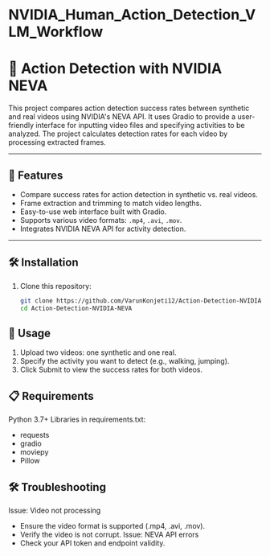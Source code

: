 # NVIDIA_Human_Action_Detection_VLM_Workflow
# 🎥 Action Detection with NVIDIA NEVA

This project compares action detection success rates between synthetic and real videos using NVIDIA's NEVA API. It uses Gradio to provide a user-friendly interface for inputting video files and specifying activities to be analyzed. The project calculates detection rates for each video by processing extracted frames.

---

## 🚀 Features

- Compare success rates for action detection in synthetic vs. real videos.
- Frame extraction and trimming to match video lengths.
- Easy-to-use web interface built with Gradio.
- Supports various video formats: `.mp4`, `.avi`, `.mov`.
- Integrates NVIDIA NEVA API for activity detection.

---

## 🛠️ Installation

1. Clone this repository:
   ```bash
   git clone https://github.com/VarunKonjeti12/Action-Detection-NVIDIA-NEVA.git
   cd Action-Detection-NVIDIA-NEVA

## 📝 Usage
1. Upload two videos: one synthetic and one real.
2. Specify the activity you want to detect (e.g., walking, jumping).
3. Click Submit to view the success rates for both videos.

## 📋 Requirements
Python 3.7+
Libraries in requirements.txt:
   * requests
   * gradio
   * moviepy
   * Pillow

## 🛠️ Troubleshooting
Issue: Video not processing
   * Ensure the video format is supported (.mp4, .avi, .mov).
   * Verify the video is not corrupt.
Issue: NEVA API errors
   * Check your API token and endpoint validity.

